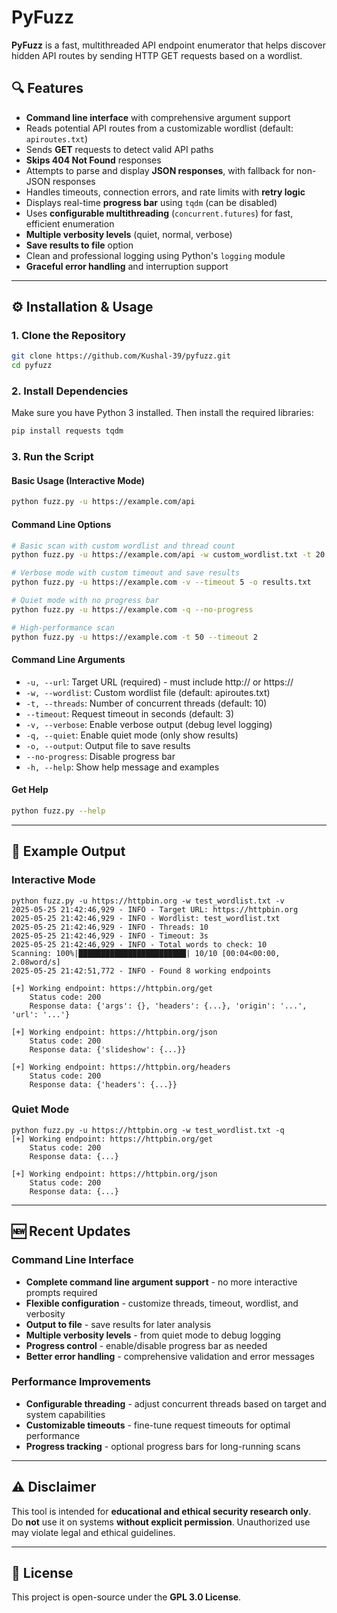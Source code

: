 
# PyFuzz

**PyFuzz** is a fast, multithreaded API endpoint enumerator that helps discover hidden API routes by sending HTTP GET requests based on a wordlist.

## 🔍 Features

- **Command line interface** with comprehensive argument support
- Reads potential API routes from a customizable wordlist (default: `apiroutes.txt`)
- Sends **GET** requests to detect valid API paths
- **Skips 404 Not Found** responses
- Attempts to parse and display **JSON responses**, with fallback for non-JSON responses
- Handles timeouts, connection errors, and rate limits with **retry logic**
- Displays real-time **progress bar** using `tqdm` (can be disabled)
- Uses **configurable multithreading** (`concurrent.futures`) for fast, efficient enumeration
- **Multiple verbosity levels** (quiet, normal, verbose)
- **Save results to file** option
- Clean and professional logging using Python's `logging` module
- **Graceful error handling** and interruption support

---

## ⚙️ Installation & Usage

### 1. Clone the Repository

```bash
git clone https://github.com/Kushal-39/pyfuzz.git
cd pyfuzz
```

### 2. Install Dependencies

Make sure you have Python 3 installed. Then install the required libraries:

```bash
pip install requests tqdm
```

### 3. Run the Script

#### Basic Usage (Interactive Mode)
```bash
python fuzz.py -u https://example.com/api
```

#### Command Line Options
```bash
# Basic scan with custom wordlist and thread count
python fuzz.py -u https://example.com/api -w custom_wordlist.txt -t 20

# Verbose mode with custom timeout and save results
python fuzz.py -u https://example.com -v --timeout 5 -o results.txt

# Quiet mode with no progress bar
python fuzz.py -u https://example.com -q --no-progress

# High-performance scan
python fuzz.py -u https://example.com -t 50 --timeout 2
```

#### Command Line Arguments
- `-u, --url`: Target URL (required) - must include http:// or https://
- `-w, --wordlist`: Custom wordlist file (default: apiroutes.txt)
- `-t, --threads`: Number of concurrent threads (default: 10)
- `--timeout`: Request timeout in seconds (default: 3)
- `-v, --verbose`: Enable verbose output (debug level logging)
- `-q, --quiet`: Enable quiet mode (only show results)
- `-o, --output`: Output file to save results
- `--no-progress`: Disable progress bar
- `-h, --help`: Show help message and examples

#### Get Help
```bash
python fuzz.py --help
```

---

## 🧪 Example Output

### Interactive Mode
```text
python fuzz.py -u https://httpbin.org -w test_wordlist.txt -v
2025-05-25 21:42:46,929 - INFO - Target URL: https://httpbin.org
2025-05-25 21:42:46,929 - INFO - Wordlist: test_wordlist.txt
2025-05-25 21:42:46,929 - INFO - Threads: 10
2025-05-25 21:42:46,929 - INFO - Timeout: 3s
2025-05-25 21:42:46,929 - INFO - Total words to check: 10
Scanning: 100%|████████████████████████| 10/10 [00:04<00:00, 2.08word/s]
2025-05-25 21:42:51,772 - INFO - Found 8 working endpoints

[+] Working endpoint: https://httpbin.org/get
    Status code: 200
    Response data: {'args': {}, 'headers': {...}, 'origin': '...', 'url': '...'}

[+] Working endpoint: https://httpbin.org/json
    Status code: 200
    Response data: {'slideshow': {...}}

[+] Working endpoint: https://httpbin.org/headers
    Status code: 200
    Response data: {'headers': {...}}
```

### Quiet Mode
```text
python fuzz.py -u https://httpbin.org -w test_wordlist.txt -q
[+] Working endpoint: https://httpbin.org/get
    Status code: 200
    Response data: {...}

[+] Working endpoint: https://httpbin.org/json
    Status code: 200
    Response data: {...}
```

---

## 🆕 Recent Updates

### Command Line Interface
- **Complete command line argument support** - no more interactive prompts required
- **Flexible configuration** - customize threads, timeout, wordlist, and verbosity
- **Output to file** - save results for later analysis
- **Multiple verbosity levels** - from quiet mode to debug logging
- **Progress control** - enable/disable progress bar as needed
- **Better error handling** - comprehensive validation and error messages

### Performance Improvements
- **Configurable threading** - adjust concurrent threads based on target and system capabilities
- **Customizable timeouts** - fine-tune request timeouts for optimal performance
- **Progress tracking** - optional progress bars for long-running scans

---

## ⚠️ Disclaimer

This tool is intended for **educational and ethical security research only**.  
Do **not** use it on systems **without explicit permission**. Unauthorized use may violate legal and ethical guidelines.

---

## 🪪 License

This project is open-source under the **GPL 3.0 License**.